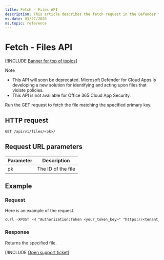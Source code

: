 ```yaml
---
title: Fetch - Files API
description: This article describes the fetch request in the Defender for Cloud Apps Files API.
ms.date: 03/27/2020
ms.topic: reference
---
```

# Fetch - Files API

[!INCLUDE [Banner for top of topics](includes/banner.md)]

> [!NOTE]
>
> - This API will soon be deprecated. Microsoft Defender for Cloud Apps is developing a new solution for identifying and acting upon files that violate policies.
> - This API is not available for Office 365 Cloud App Security.

Run the GET request to fetch the file matching the specified primary key.

## HTTP request

```rest
GET /api/v1/files/<pk>/
```

## Request URL parameters

| Parameter | Description |
| --- | --- |
| pk | The ID of the file |

## Example

### Request

Here is an example of the request.

```rest
curl -XPOST -H "Authorization:Token <your_token_key>" "https://<tenant_id>.<tenant_region>.contoso.com/api/v1/files/<pk>/"
```

### Response

Returns the specified file.

[!INCLUDE [Open support ticket](includes/support.md)]
